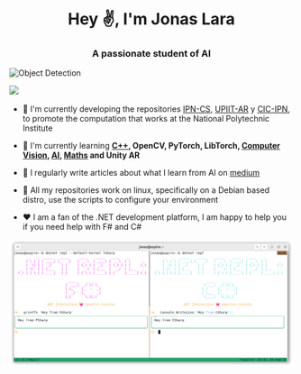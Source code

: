 <h1 align="center">Hey ✌, I'm Jonas Lara</h1>
<h3 align="center">A passionate student of AI</h3>


![Object Detection](./Sources/ComputerVision.gif)




![](https://komarev.com/ghpvc/?username=Jonas-Lara)

- 🔭 I'm currently developing the repositories [IPN-CS](https://github.com/Jonas-Lara/IPN-CS), [UPIIT-AR](https://github.com/Jonas-Lara/UPIIT-AR) y [CIC-IPN](https://github.com/Jonas-Lara/CIC-CNN), to promote the computation that works at the National Polytechnic Institute 
- 🌱 I'm currently learning **[C++](https://github.com/Jonas-Lara/Victory-cpp), OpenCV, PyTorch, LibTorch, [Computer Vision](https://github.com/Jonas-Lara/Computer-Vision), [AI](https://github.com/Jonas-Lara/AI-cpp), [Maths](https://github.com/Jonas-Lara/Sigma) and Unity AR**

- 📝 I regularly write articles about what I learn from AI on [medium](https://medium.com/@jonas_lara)

- 🐧 All my repositories work on linux, specifically on a Debian based distro, use the scripts to configure your environment

- ❤️ I am a fan of the .NET development platform, I am happy to help you if you need help with F# and C#


![dotNET Repl](./Sources/dotNET.png)

